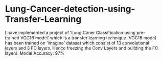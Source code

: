 # Lung-Cancer-detection-using-Transfer-Learning
I have implemented a project of 'Lung Caner Classification using pre-trained VGG16 model' which is a transfer learning technique. VGG16 model has been trained on 'imagine' dataset which consist of 13 convolutional layers and 3 FC layers. Hence freezing the Conv Layers and building the FC layers.  Model Accuracy: 97%
